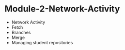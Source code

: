 Module-2-Network-Activity
=========================

* Network Activity
* Fetch
* Branches
* Merge
* Managing student repositories